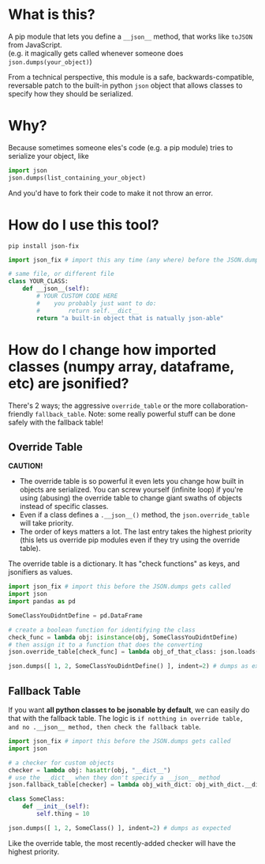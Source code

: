 # What is this?

A pip module that lets you define a `__json__` method, that works like `toJSON` from JavaScript.<br>
(e.g. it magically gets called whenever someone does `json.dumps(your_object)`)

From a technical perspective, this module is a safe, backwards-compatible, reversable patch to the built-in python `json` object that allows classes to specify how they should be serialized.

# Why?

Because sometimes someone eles's code (e.g. a pip module) tries to serialize your object, like
```python
import json
json.dumps(list_containing_your_object)
```
And you'd have to fork their code to make it not throw an error.

# How do I use this tool?

`pip install json-fix`

```python
import json_fix # import this any time (any where) before the JSON.dumps gets called

# same file, or different file
class YOUR_CLASS:
    def __json__(self):
        # YOUR CUSTOM CODE HERE
        #    you probably just want to do:
        #        return self.__dict__
        return "a built-in object that is natually json-able"
```

# How do I change how imported classes (numpy array, dataframe, etc) are jsonified?

There's 2 ways; the aggressive `override_table` or the more collaboration-friendly `fallback_table`. Note: some really powerful stuff can be done safely with the fallback table!

## Override Table

**CAUTION!**
- The override table is so powerful it even lets you change how built in objects are serialized. You can screw yourself (infinite loop) if you're using (abusing) the override table to change giant swaths of objects instead of specific classes.
- Even if a class defines a `.__json__()` method, the `json.override_table` will take priority.
- The order of keys matters a lot. The last entry takes the highest priority (this lets us override pip modules even if they try using the override table).


The override table is a dictionary.
It has "check functions" as keys, and jsonifiers as values. 

```python
import json_fix # import this before the JSON.dumps gets called
import json
import pandas as pd

SomeClassYouDidntDefine = pd.DataFrame

# create a boolean function for identifying the class
check_func = lambda obj: isinstance(obj, SomeClassYouDidntDefine)
# then assign it to a function that does the converting
json.override_table[check_func] = lambda obj_of_that_class: json.loads(obj_of_that_class.to_json())

json.dumps([ 1, 2, SomeClassYouDidntDefine() ], indent=2) # dumps as expected
```

## Fallback Table

If you want **all python classes to be jsonable by default**, we can easily do that with the fallback table. The logic is `if notthing in override table, and no .__json__ method, then check the fallback table`. 

```python
import json_fix # import this before the JSON.dumps gets called
import json

# a checker for custom objects
checker = lambda obj: hasattr(obj, "__dict__")
# use the __dict__ when they don't specify a __json__ method 
json.fallback_table[checker] = lambda obj_with_dict: obj_with_dict.__dict__

class SomeClass:
    def __init__(self):
        self.thing = 10

json.dumps([ 1, 2, SomeClass() ], indent=2) # dumps as expected
```

Like the override table, the most recently-added checker will have the highest priority. 
